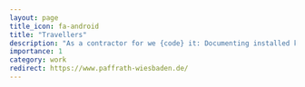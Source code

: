 ```yaml
---
layout: page
title_icon: fa-android
title: "Travellers"
description: "As a contractor for we {code} it: Documenting installed keys by on-site personnel"
importance: 1
category: work
redirect: https://www.paffrath-wiesbaden.de/
---
```

